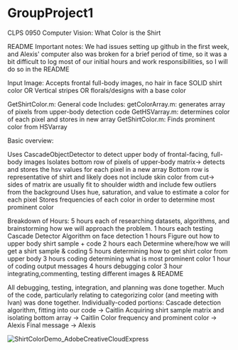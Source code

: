 # GroupProject1
CLPS 0950 Computer Vision: What Color is the Shirt

README
Important notes:
We had issues setting up github in the first week, and Alexis' computer
also was broken for a brief period of time, so it was a bit difficult to
log most of our initial hours and work responsibilities, so I will do so
in the README

Input Image:
Accepts frontal full-body images, no hair in face
SOLID shirt color OR Vertical stripes OR florals/designs with a base color


GetShirtColor.m: General code
Includes:
getColorArray.m: generates array of pixels from upper-body detection code
GetHSVarray.m: determines color of each pixel and stores in new array
GetShirtColor.m: Finds prominent color from HSVarray

Basic overview:

Uses CascadeObjectDetector to detect upper body of frontal-facing, full-body images
Isolates bottom row of pixels of upper-body matrix→ detects and stores the hsv values for each pixel in a new array
Bottom row is representative of shirt and likely does not include skin color from cut→ sides of matrix are usually fit to shoulder width and include few outliers from the background
Uses hue, saturation, and value to estimate a color for each pixel
Stores frequencies of each color in order to determine most prominent color

Breakdown of Hours:
5 hours each of researching datasets, algorithms, and brainstorming how we will approach the problem.
1 hours each testing Cascade Detector Algorithm on face detection
1 hours Figure out how to upper body shirt sample + code
2 hours each Determine where/how we will get a shirt sample & coding
5 hours determining how to get shirt color from upper body
3 hours coding determining what is most prominent color
1 hour of coding output messages
4 hours debugging color
3 hour integrating,commenting, testing different images & README

All debugging, testing, integration, and planning was done together. Much of the code, particularly relating to categorizing color (and meeting with Ivan) was done together.
Individually-coded portions:
Cascade detection algorithm, fitting into our code → Caitlin
Acquiring shirt sample matrix and isolating bottom array → Caitlin
Color frequency and prominent color → Alexis
Final message → Alexis

![ShirtColorDemo_AdobeCreativeCloudExpress](https://user-images.githubusercontent.com/77941819/160040527-8e170732-2db5-4044-bf81-328a78a0ef15.gif)
